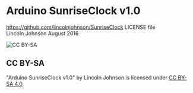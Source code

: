 # Arduino SunriseClock v1.0 #
https://github.com/lincolnjohnson/SunriseClock
LICENSE file  
Lincoln Johnson August 2016

![CC BY-SA](http://mirrors.creativecommons.org/presskit/buttons/88x31/png/by-sa.png)
## CC BY-SA ##
"Arduino SunriseClock v1.0" by Lincoln Johnson is licensed under [CC BY-SA 4.0](http://creativecommons.org/licenses/by-sa/4.0/).